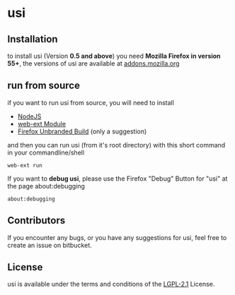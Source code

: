 usi
===

## Installation

to install usi (Version **0.5 and above**) you need **Mozilla Firefox in version 55+**, 
the versions of usi are available at [addons.mozilla.org](https://addons.mozilla.org/de/firefox/addon/userunified-script-injector/)

## run from source
if you want to run usi from source, you will need to install 
* [NodeJS](https://nodejs.org)
* [web-ext Module](https://github.com/mozilla/web-ext)
* [Firefox Unbranded Build](https://wiki.mozilla.org/Add-ons/Extension_Signing#Latest_Builds) (only a suggestion)

and then you can run usi (from it's root directory) with this short command in your commandline/shell
```
web-ext run
```

If you want to **debug usi**, please use the Firefox "Debug" Button for "usi" at the page about:debugging 
```
about:debugging
```

## Contributors

If you encounter any bugs, or you have any suggestions for usi, feel free to create an issue on bitbucket.

## License

usi is available under the terms and conditions of the [LGPL-2.1](https://opensource.org/licenses/LGPL-2.1) License.
